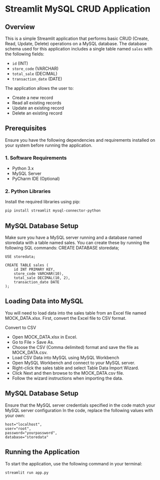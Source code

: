 # Streamlit MySQL CRUD Application

## Overview
This is a simple Streamlit application that performs basic CRUD (Create, Read, Update, Delete) operations on a MySQL database. The database schema used for this application includes a single table named `sales` with the following fields:

- `id` (INT)
- `store_code` (VARCHAR)
- `total_sale` (DECIMAL)
- `transaction_date` (DATE)

The application allows the user to:
- Create a new record
- Read all existing records
- Update an existing record
- Delete an existing record

## Prerequisites
Ensure you have the following dependencies and requirements installed on your system before running the application.

### 1. Software Requirements
- Python 3.x
- MySQL Server
- PyCharm IDE (Optional)
### 2. Python Libraries
Install the required libraries using pip:

```bash
pip install streamlit mysql-connector-python
```
## MySQL Database Setup
Make sure you have a MySQL server running and a database named storedata with a table named sales. You can create these by running the following SQL commands:
CREATE DATABASE storedata;
```
USE storedata;

CREATE TABLE sales (
    id INT PRIMARY KEY,
    store_code VARCHAR(10),
    total_sale DECIMAL(10, 2),
    transaction_date DATE
);
```
## Loading Data into MySQL
You will need to load data into the sales table from an Excel file named MOCK_DATA.xlsx. First, convert the Excel file to CSV format.

Convert to CSV
- Open MOCK_DATA.xlsx in Excel.
- Go to File > Save As.
- Choose the CSV (Comma delimited) format and save the file as MOCK_DATA.csv.
- Load CSV Data into MySQL using MySQL Workbench
- Open MySQL Workbench and connect to your MySQL server.
- Right-click the sales table and select Table Data Import Wizard.
- Click Next and then browse to the MOCK_DATA.csv file.
- Follow the wizard instructions when importing the data.


## MySQL Database Setup
Ensure that the MySQL server credentials specified in the code match your MySQL server configuration
In the code, replace the following values with your own:
```
host="localhost",
user="root",
password="yourpassword",
database="storedata"
```
## Running the Application
To start the application, use the following command in your terminal:
```
streamlit run app.py
```
